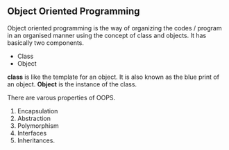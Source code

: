 ## Object Oriented Programming

Object oriented programming is the way of organizing the codes / program in an organised manner using the concept of class and objects.
It has basically two components.
- Class
- Object

**class** is like the template for an object. It is also known as the blue print of an object. 
**Object** is the instance of the class.

There are varous properties of OOPS.

1. Encapsulation
2. Abstraction
3. Polymorphism
4. Interfaces 
5. Inheritances.
